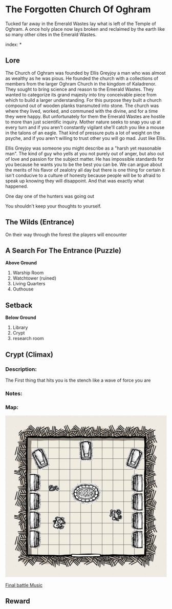 # The Forgotten Church Of Oghram
Tucked far away in the Emerald Wastes lay what is left of the Temple of Oghram. A once holy place now lays broken and reclaimed by the earth like so many other cites in the Emerald Wastes.

index:
*

## Lore
The Church of Oghram was founded by Ellis Greyjoy a man who was almost as wealthy as he was pious. He founded the church with a collections of members from the larger Oghram Church in the kingdom of Kaladrenor. They sought to bring science and reason to the Emerald Wastes. They wanted to categorize its grand majesty into tiny conceivable piece from which to build a larger understanding. For this purpose they built a church compound out of wooden planks transmuted into stone. The church was where they lived, worked, and communed with the divine, and for a time they were happy. But unfortunately for them the Emerald Wastes are hostile to more than just scientific inquiry. Mother nature seeks to snap you up at every turn and if you aren't constantly vigilant she'll catch you like a mouse in the talons of an eagle. That kind of pressure puts a lot of weight on the psyche, and if you aren't willing to trust other you will go mad. Just like Ellis.

Ellis Greyjoy was someone you might describe as a "harsh yet reasonable man". The kind of guy who yells at you not purely out of anger, but also out of love and passion for the subject matter. He has impossible standards for you because he wants you to be the best you can be. We can argue about the merits of his flavor of zealotry all day but there is one thing for certain it isn't conducive to a culture of honesty because people will be to afraid to speak up knowing they will disappoint. And that was exactly what happened. 

One day one of the hunters was going out 

You shouldn't keep your thoughts to yourself.

## The Wilds (Entrance)
On their way through the forest the players will encounter

## A Search For The Entrance (Puzzle)
**Above Ground**
1. Warship Room
2. Watchtower (ruined)
3. Living Quarters
4. Outhouse


## Setback

**Below Ground**
1. Library
2. Crypt
3. research room

## Crypt (Climax)

### Description:
The First thing that hits you is the stench like a wave of force you are 

### Notes:

### Map:
![Crypt Map](./Maps/map_15x15.png)

[Final battle Music](https://www.youtube.com/watch?v=DNEam-XyvbE)

## Reward